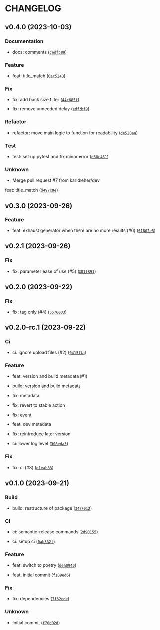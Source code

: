 # CHANGELOG



## v0.4.0 (2023-10-03)

### Documentation

* docs: comments ([`cedfc89`](https://github.com/karldreher/iaaf/commit/cedfc89e41a70dbeefb685a6b93eb8995a39c4de))

### Feature

* feat: title_match ([`0ac5248`](https://github.com/karldreher/iaaf/commit/0ac524804f27d6d2585e9aa71a22f0bb3f300dac))

### Fix

* fix: add back size filter ([`44c685f`](https://github.com/karldreher/iaaf/commit/44c685f3c459c99007eb14ce75608d582c2e4984))

* fix: remove unneeded delay ([`edf2bf9`](https://github.com/karldreher/iaaf/commit/edf2bf9ca63a71d8654613af6cbcd54828499ff5))

### Refactor

* refactor: move main logic to function for readability ([`de520aa`](https://github.com/karldreher/iaaf/commit/de520aa1973edc71e71bb3f8cbb8327cd00e97f8))

### Test

* test: set up pytest and fix minor error ([`d68c461`](https://github.com/karldreher/iaaf/commit/d68c461f49afb0613aeb8d7580244b2914ad2aa7))

### Unknown

* Merge pull request #7 from karldreher/dev

feat: title_match ([`d497c9e`](https://github.com/karldreher/iaaf/commit/d497c9edbe42519534bd57820cdcc6dced0e23ca))


## v0.3.0 (2023-09-26)

### Feature

* feat: exhaust generator when there are no more results (#6) ([`61802e5`](https://github.com/karldreher/iaaf/commit/61802e56315ee03c9525d63e45fd057163d2b1b2))


## v0.2.1 (2023-09-26)

### Fix

* fix: parameter ease of use (#5) ([`881f891`](https://github.com/karldreher/iaaf/commit/881f8918954110eff3c809cd5b573167bedb3f8d))


## v0.2.0 (2023-09-22)

### Fix

* fix: tag only (#4) ([`5576033`](https://github.com/karldreher/iaaf/commit/55760331b59450d39d1f1d12a343aee0c18baab8))


## v0.2.0-rc.1 (2023-09-22)

### Ci

* ci: ignore upload files (#2) ([`0415f1a`](https://github.com/karldreher/iaaf/commit/0415f1a474b43336d6e878b7db38f533b767a040))

### Feature

* feat: version and build metadata (#1)

* build: version and build metadata

* fix: metadata

* fix: revert to stable action

* fix: event

* feat: dev metadata

* fix: reintroduce later version

* ci: lower log level ([`308eda5`](https://github.com/karldreher/iaaf/commit/308eda55e8b7249bbe7a61438ca3332361ac521e))

### Fix

* fix: ci (#3) ([`d1eab83`](https://github.com/karldreher/iaaf/commit/d1eab838a80b1a4eca718f5aaba9134463f5c544))


## v0.1.0 (2023-09-21)

### Build

* build: restructure of package ([`34e7012`](https://github.com/karldreher/iaaf/commit/34e701214ae5e43c88996c3ec466c4085fb2f7f3))

### Ci

* ci: semantic-release commands ([`2d90155`](https://github.com/karldreher/iaaf/commit/2d90155a32de9317096adfbc0e08521dc9c891eb))

* ci: setup ci ([`0ab332f`](https://github.com/karldreher/iaaf/commit/0ab332f07afaab6887c2ea754d1a18bc3de56b1d))

### Feature

* feat: switch to poetry ([`dea0946`](https://github.com/karldreher/iaaf/commit/dea09467c9a1f2fdea674b3a3671846047f73c59))

* feat: initial commit ([`f109ed6`](https://github.com/karldreher/iaaf/commit/f109ed605f33b7eee600fcba97752124d0dea7ce))

### Fix

* fix: dependencies ([`7f62cde`](https://github.com/karldreher/iaaf/commit/7f62cde8c025bface1231e0fd7f97850a70b0407))

### Unknown

* Initial commit ([`f70d02d`](https://github.com/karldreher/iaaf/commit/f70d02d7e2a24593698a7cc722609151b15de373))
